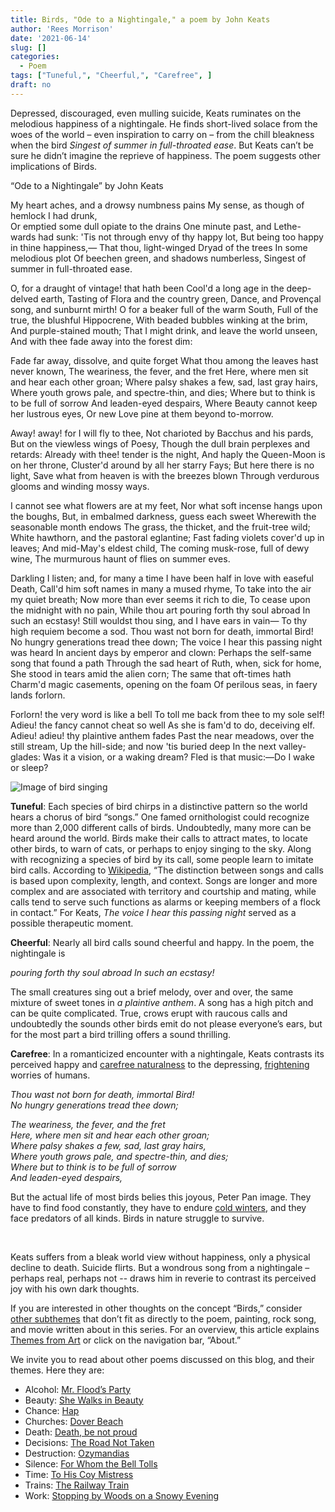 ```yaml
---
title: Birds, "Ode to a Nightingale," a poem by John Keats
author: 'Rees Morrison'
date: '2021-06-14'
slug: []
categories:
  - Poem
tags: ["Tuneful,", "Cheerful,", "Carefree", ]
draft: no
---
```


Depressed, discouraged, even mulling suicide, Keats ruminates on the melodious happiness of a nightingale.  He finds short-lived solace from the woes of the world – even inspiration to carry on – from the chill bleakness when the bird *Singest of summer in full-throated ease*. But Keats can’t be sure he didn’t imagine the reprieve of happiness.  The poem suggests other implications of Birds. 

<!--more-->

“Ode to a Nightingale” by John Keats 

My heart aches, and a drowsy numbness pains 
         My sense, as though of hemlock I had drunk,  
  Or emptied some dull opiate to the drains 
         One minute past, and Lethe-wards had sunk: 
'Tis not through envy of thy happy lot, 
         But being too happy in thine happiness,— 
                That thou, light-winged Dryad of the trees 
                        In some melodious plot 
         Of beechen green, and shadows numberless, 
                Singest of summer in full-throated ease. 

O, for a draught of vintage! that hath been 
         Cool'd a long age in the deep-delved earth, 
Tasting of Flora and the country green, 
         Dance, and Provençal song, and sunburnt mirth! 
O for a beaker full of the warm South, 
         Full of the true, the blushful Hippocrene, 
                With beaded bubbles winking at the brim, 
                        And purple-stained mouth; 
That I might drink, and leave the world unseen, 
                And with thee fade away into the forest dim: 

Fade far away, dissolve, and quite forget 
         What thou among the leaves hast never known, 
The weariness, the fever, and the fret 
         Here, where men sit and hear each other groan; 
Where palsy shakes a few, sad, last gray hairs, 
         Where youth grows pale, and spectre-thin, and dies; 
                Where but to think is to be full of sorrow 
                        And leaden-eyed despairs, 
         Where Beauty cannot keep her lustrous eyes, 
                Or new Love pine at them beyond to-morrow. 

Away! away! for I will fly to thee, 
 	Not charioted by Bacchus and his pards, 
But on the viewless wings of Poesy, 
         Though the dull brain perplexes and retards: 
Already with thee! tender is the night, 
         And haply the Queen-Moon is on her throne, 
                Cluster'd around by all her starry Fays; 
                        But here there is no light, 
         Save what from heaven is with the breezes blown 
                Through verdurous glooms and winding mossy ways. 

I cannot see what flowers are at my feet, 
         Nor what soft incense hangs upon the boughs, 
But, in embalmed darkness, guess each sweet 
         Wherewith the seasonable month endows 
The grass, the thicket, and the fruit-tree wild; 
         White hawthorn, and the pastoral eglantine; 
     Fast fading violets cover'd up in leaves; 
                        And mid-May's eldest child, 
         The coming musk-rose, full of dewy wine, 
                The murmurous haunt of flies on summer eves. 

Darkling I listen; and, for many a time 
         I have been half in love with easeful Death, 
Call'd him soft names in many a mused rhyme, 
         To take into the air my quiet breath; 
                Now more than ever seems it rich to die, 
         To cease upon the midnight with no pain, 
                While thou art pouring forth thy soul abroad 
                        In such an ecstasy! 
         Still wouldst thou sing, and I have ears in vain— 
                   To thy high requiem become a sod. 
Thou wast not born for death, immortal Bird! 
         No hungry generations tread thee down; 
The voice I hear this passing night was heard 
         In ancient days by emperor and clown: 
Perhaps the self-same song that found a path 
         Through the sad heart of Ruth, when, sick for home, 
                She stood in tears amid the alien corn; 
                        The same that oft-times hath 
Charm'd magic casements, opening on the foam 
                Of perilous seas, in faery lands forlorn. 

Forlorn! the very word is like a bell 
         To toll me back from thee to my sole self! 
Adieu! the fancy cannot cheat so well 
         As she is fam'd to do, deceiving elf. 
Adieu! adieu! thy plaintive anthem fades 
         Past the near meadows, over the still stream, 
                Up the hill-side; and now 'tis buried deep 
                        In the next valley-glades: 
         Was it a vision, or a waking dream? 
                Fled is that music:—Do I wake or sleep? 

 
![Image of bird singing](/media/BirdsNightingale.jpg)

**Tuneful**:  Each species of bird chirps in a distinctive pattern so the world hears a chorus of bird “songs.”  One famed ornithologist could recognize more than 2,000 different calls of birds.  Undoubtedly, many more can be heard around the world.  Birds make their calls to attract mates, to locate other birds, to warn of cats, or perhaps to enjoy singing to the sky.  Along with recognizing a species of bird by its call, some people learn to imitate bird calls.  According to [Wikipedia](https://en.wikipedia.org/wiki/Bird_vocalization), “The distinction between songs and calls is based upon complexity, length, and context. Songs are longer and more complex and are associated with territory and courtship and mating, while calls tend to serve such functions as alarms or keeping members of a flock in contact.”  For Keats, *The voice I hear this passing night* served as a possible therapeutic moment.

**Cheerful**:  Nearly all bird calls sound cheerful and happy.  In the poem, the nightingale is 

*pouring forth thy soul abroad* 
                        *In such an ecstasy!*

The small creatures sing out a brief melody, over and over, the same mixture of sweet tones in *a plaintive anthem*.  A song has a high pitch and can be quite complicated. True, crows erupt with raucous calls and undoubtedly the sounds other birds emit do not please everyone’s ears, but for the most part a bird trilling offers a sound thrilling.  

**Carefree**:  In a romanticized encounter with a nightingale, Keats contrasts its perceived happy and [carefree naturalness](https://themesfromart.com/post/2021-06-07-birds-free-bird-a-song-by-lynyrd-skynyrd/birdsfreebird/)  to the depressing, [frightening](https://themesfromart.com/post/2021-06-07-birds-the-birds-a-movie-directed-by-alfred-hitchcock/birdsthebirds/) worries of humans.  

*Thou wast not born for death, immortal Bird!*  
         *No hungry generations tread thee down;* 

*The weariness, the fever, and the fret*   
         *Here, where men sit and hear each other groan;*  
*Where palsy shakes a few, sad, last gray hairs,*  
         *Where youth grows pale, and spectre-thin, and dies;*   
               *Where but to think is to be full of sorrow*   
               *And leaden-eyed despairs,*

But the actual life of most birds belies this joyous, Peter Pan image.  They have to find food constantly, they have to endure [cold winters](https://themesfromart.com/post/2021-06-07-birds-the-magpie-a-painting-by-claude-monet/birdsmagpie/), and they face predators of all kinds.  Birds in nature struggle to survive.

&nbsp;

Keats suffers from a bleak world view without happiness, only a physical decline to death.  Suicide flirts.   But a wondrous song from a nightingale – perhaps real, perhaps not -- draws him in reverie to contrast its perceived joy with his own dark thoughts.

If you are interested in other thoughts on the concept “Birds,” consider [other subthemes](Add) that don’t fit as directly to the poem, painting, rock song, and movie written about in this series.  For an overview, this article explains [Themes from Art](http://bit.ly/3sRXopI) or click on the navigation bar, “About.”

We invite you to read about other poems discussed on this blog, and their themes.  Here they are: 

* Alcohol: [Mr. Flood’s Party](https://themesfromart.com/post/2021-01-24-alcohol-flood-frost/alcohol/)
* Beauty: [She Walks in Beauty](https://themesfromart.com/post/2021-04-21-beauty-she-walks-in-beauty-a-poem-by-lord-byron/beautybyron/)
* Chance: [Hap](https://themesfromart.com/post/2021-03-14-chancehap/chancehap/)
* Churches: [Dover Beach](https://themesfromart.com/post/2021-05-21-churches-from-dover-beach-a-poem-by-matthew-arnold/churchesarnold/)
* Death: [Death, be not proud](https://themesfromart.com/post/2021-05-03-death-from-death-be-not-proud-a-poem-by-john-donne/deathdonne/)
* Decisions: [The Road Not Taken](https://themesfromart.com/post/2021-02-08-decisions-from-the-road-not-taken-a-poem-by-robert-frost/decisionsroadfrost/)
* Destruction: [Ozymandias](https://themesfromart.com/post/2021-02-18-destruction-ozymandias-a-poem-by-percy-bysshe-shelley/destructoz/)
* Silence: [For Whom the Bell Tolls](https://themesfromart.com/post/2021-04-08-silencedonne/silencedonne/)
* Time: [To His Coy Mistress](https://themesfromart.com/post/2021-03-08-time-to-his-coy-mistress-by-andrew-marvell/timecoy/)
* Trains: [The Railway Train](https://themesfromart.com/post/2021-05-10-trains-from-the-railway-train-a-poem-by-emily-dickineson/trainsdickinson/)   
* Work: [Stopping by Woods on a Snowy Evening](https://themesfromart.com/post/2021-02-26-worksnowy/worksnowy/)

